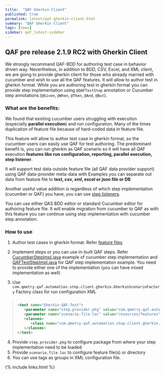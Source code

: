 ```yaml
---
title:  "QAF Gherkin Client"
published: true
permalink: latest/qaf-gherkin-client.html
summary: "QAF Gherkin Client"
tags: [news]
sidebar: qaf_latest-sidebar
---
```



## QAF pre release 2.1.9 RC2 with Gherkin Client 

We strongly recommand QAF-BDD for authoring test case in behavior driven way. Nevertheless, in addition to BDD, CSV, Excel, and XML client, we are going to provide gherkin client for those who already married with cucumber and wish to use all the QAF features. It will allow to author test in gherkin format. While you are authoring test in gherkin format you can provide step implementation using `@QAFTestStep` annotation or Cucumber step annotations (`@Given`, `@When`, `@Then`, `@And`, `@But`). 

### What are the benefits:
We found that existing cucumber users struggling with execution (especially **parallel execution**) and run configuration. Many of the times duplication of feature file because of hard-coded data in feature file.

This feature will allow to author test case in gherkin format, so the cucumber users can easily use QAF for test authoring. 
The predominant benefit is, you can run gherkin as QAF scenario so it will have all QAF execution **features like run configuration, reporting, parallel execution, step listener**.

It will support test data outside feature file (all QAF data provider support) using QAF data-provider meta-data with Examples you can separate out data from feature file to **text, csv, xml, excel or json file or DB**

Another useful value addition is regardless of which step implementation (cucumber or QAF) you have, you can use [step listeners]( https://qmetry.github.io/qaf/latest/qaf_listeners.html#teststep-listener).

You can use either QAS BDD editor or standard Cucumber editor for authoring feature file.
It will enable migration from cucumber to QAF as with this feature you can continue using step implementation with cucumber step annotation.

### How to use

1.	Author test cases in gherkin format. Refer [feature files](https://github.com/qmetry/qaf/tree/master/test/resources/features) 

2.	Implement steps or you can use in-built QAF steps. Refer [CucumberStepImpl.java](https://github.com/qmetry/qaf/blob/master/test/src/com/qmetry/qaf/automation/impl/step/cucumber/CucumberStepImpl.java) example of cucumber step implementation and [QAFTestStepImpl.java](https://github.com/qmetry/qaf/blob/master/test/src/com/qmetry/qaf/automation/impl/step/qaf/QAFTestStepImpl.java) for QAF step implementation example. You need to provide either one of the implementation (you can have mixed implementation as well)

3.	Use `com.qmetry.qaf.automation.step.client.gherkin.GherkinScenarioFactory` Factory class for run configuration XML

> ``` xml
> 
> <test name="Gherkin-QAF-Test">
>    <parameter name="step.provider.pkg" value="com.qmetry.qaf.automation.impl.step.qaf" />
>    <parameter name="scenario.file.loc" value="resources/features" />
>    <classes>
>       <class name="com.qmetry.qaf.automation.step.client.gherkin.GherkinScenarioFactory" />
>    </classes>
> </test>
> 
> ```
> 

4.	Provide  `step.provider.pkg` to configure package from where your step implementation need to be loaded
5.	Provide `scenario.file.loc` to configure feature file(s) or directory 
6.	You can use tags as groups in XML configuration file.



{% include links.html %}
